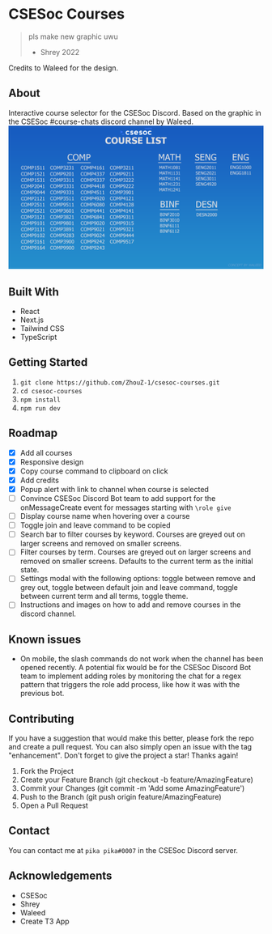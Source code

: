 # CSESoc Courses

> pls make new graphic uwu
>
> - Shrey 2022

Credits to Waleed for the design.

## About

Interactive course selector for the CSESoc Discord. Based on the graphic in the CSESoc #course-chats discord channel by Waleed.
![csesoc graphic](/public/Untitled-1.png)

## Built With

- React
- Next.js
- Tailwind CSS
- TypeScript

## Getting Started

1. `git clone https://github.com/ZhouZ-1/csesoc-courses.git`
2. `cd csesoc-courses`
3. `npm install`
4. `npm run dev`

## Roadmap

- [x] Add all courses
- [x] Responsive design
- [x] Copy course command to clipboard on click
- [x] Add credits
- [x] Popup alert with link to channel when course is selected
- [ ] Convince CSESoc Discord Bot team to add support for the onMessageCreate event for messages starting with `\role give`
- [ ] Display course name when hovering over a course
- [ ] Toggle join and leave command to be copied
- [ ] Search bar to filter courses by keyword. Courses are greyed out on larger screens and removed on smaller screens.
- [ ] Filter courses by term. Courses are greyed out on larger screens and removed on smaller screens. Defaults to the current term as the initial state.
- [ ] Settings modal with the following options: toggle between remove and grey out, toggle between default join and leave command, toggle between current term and all terms, toggle theme.
- [ ] Instructions and images on how to add and remove courses in the discord channel.

## Known issues

- On mobile, the slash commands do not work when the channel has been opened recently. A potential fix would be for the CSESoc Discord Bot team to implement adding roles by monitoring the chat for a regex pattern that triggers the role add process, like how it was with the previous bot.

## Contributing

If you have a suggestion that would make this better, please fork the repo and create a pull request. You can also simply open an issue with the tag "enhancement". Don't forget to give the project a star! Thanks again!

1. Fork the Project
2. Create your Feature Branch (git checkout -b feature/AmazingFeature)
3. Commit your Changes (git commit -m 'Add some AmazingFeature')
4. Push to the Branch (git push origin feature/AmazingFeature)
5. Open a Pull Request

## Contact

You can contact me at `pika pika#0007` in the CSESoc Discord server.

## Acknowledgements

- CSESoc
- Shrey
- Waleed
- Create T3 App
